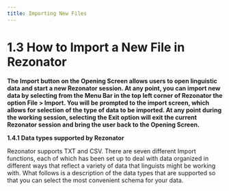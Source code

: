 ```yaml
---
title: Importing New Files
---
```

1.3 How to Import a New File in Rezonator
=====
**The Import button on the Opening Screen allows users to open linguistic data and start a new Rezonator session.
At any point, you can import new data by selecting from the Menu Bar in the top left corner of Rezonator the option File > Import. You will be prompted to the import screen, which allows for selection of the type of data to be imported.
At any point during the working session, selecting the Exit option will exit the current Rezonator session and bring the user back to the Opening Screen.**

**1.4.1	Data types supported by Rezonator**

Rezonator supports TXT and CSV. There are seven different Import functions, each of which has been set up to deal with data organized in different ways that reflect a variety of data that linguists might be working with. What follows is a description of the data types that are supported so that you can select the most convenient schema for your data.

